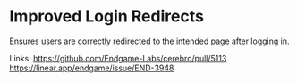 # Improved Login Redirects

Ensures users are correctly redirected to the intended page after logging in.

Links:
https://github.com/Endgame-Labs/cerebro/pull/5113
https://linear.app/endgame/issue/END-3948
